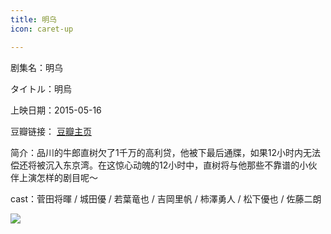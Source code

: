```yaml
---
title: 明乌
icon: caret-up

---
```


剧集名：明乌

タイトル：明烏

上映日期：2015-05-16

豆瓣链接： [豆瓣主页](https://movie.douban.com/subject/26324893/)

简介：品川的牛郎直树欠了1千万的高利贷，他被下最后通牒，如果12小时内无法偿还将被沉入东京湾。在这惊心动魄的12小时中，直树将与他那些不靠谱的小伙伴上演怎样的剧目呢～ ​​​

cast：菅田将暉 / 城田優 / 若葉竜也 / 吉岡里帆 / 柿澤勇人 / 松下優也 / 佐藤二朗

![](https://listpic.tsgsanjiao.com/movie/2015/2015mw.jpg)